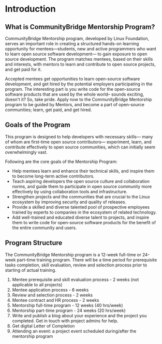 # Introduction

## **What is CommunityBridge Mentorship Program?**

CommunityBridge Mentorship program, developed by Linux Foundation, serves an important role in creating a structured hands-on learning opportunity for mentees—students, new and active programmers who want to learn open source software development— to gain exposure to open source development. The program matches mentees, based on their skills and interests, with mentors to learn and contribute to open source projects, and get paid for it. 

Accepted mentees get opportunities to learn open-source software development, and get hired by the potential employers participating in the program. The interesting part is you write code for the open-source software products that are used by the whole world– sounds exciting, doesn't it? So, take pride. Apply now to the CommunityBridge Mentorship program to be guided by Mentors, and become a part of open-source communities; learn, get paid, and get hired.

## **Goals of the Program**

This program is  designed to help developers with necessary skills— many of whom are first-time open source contributors— experiment, learn, and contribute effectively to open source communities, which can initially seem overwhelmingly vast.

Following are the core goals of the Mentorship Program:

* Help mentees learn and enhance their technical skills, and inspire them to become long-term active contributors.
* Teach aspiring developers the open source culture and collaboration norms, and guide them to participate in open source community more effectively by using collaboration tools and infrastructure.
* Strengthen projects and the communities that are crucial to the Linux ecosystem by improving security and quality of releases.
* Provide a skilled and diverse talented pool of prospective employees trained by experts to companies in the ecosystem of related technology.
* Add well-trained and educated diverse talent to projects, and inspire them to write code for open-source software products for the benefit of the entire community and users.

## **Program Structure**

The CommunityBridge Mentorship program is a 12-week full-time or 24-week part-time training program. There will be a time period for prerequisite tasks completion, skill evaluation, review and selection process prior to starting of actual training.

1. Mentee prerequisite and skill evaluation process - 2 weeks \(not applicable to all projects\)
2. Mentee application process - 6 weeks
3. Review and selection process - 2 weeks
4. Mentee contract and HR process - 2 weeks
5. Mentorship full-time program - 12 weeks \(40 hrs/week\)
6. Mentorship part-time program - 24 weeks \(20 hrs/week\)
7. Write and publish a blog about your experience and the project you completed. Get in touch with project admins for help.
8. Get digital Letter of Completion
9. Attending an event: a project event scheduled during/after the mentorship program

